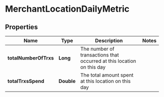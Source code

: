 
# MerchantLocationDailyMetric

## Properties
Name | Type | Description | Notes
------------ | ------------- | ------------- | -------------
**totalNumberOfTrxs** | **Long** | The number of transactions that occurred at this location on this day | 
**totalTrxsSpend** | **Double** | The total amount spent at this location on this day | 



